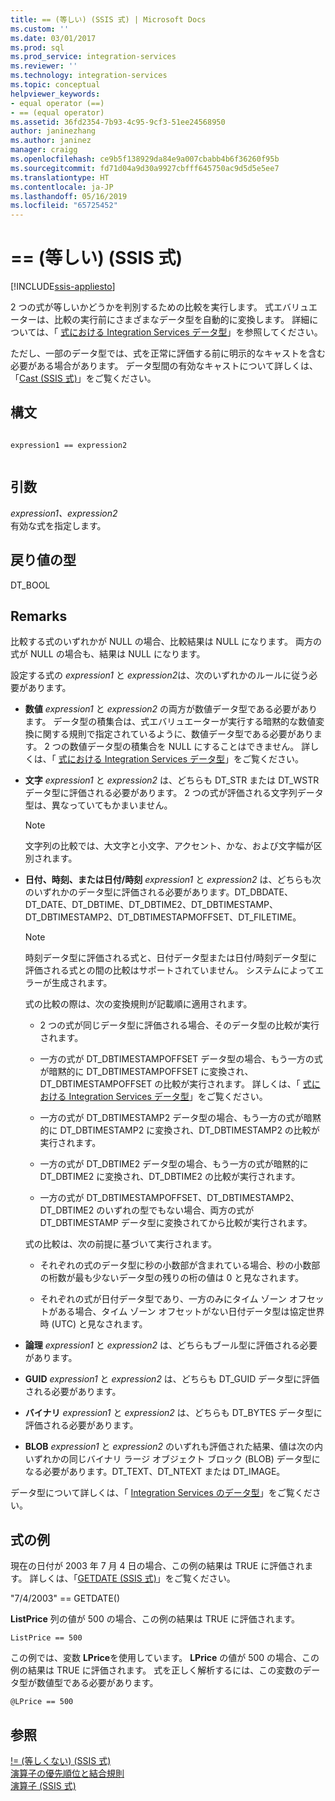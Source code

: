 ```yaml
---
title: == (等しい) (SSIS 式) | Microsoft Docs
ms.custom: ''
ms.date: 03/01/2017
ms.prod: sql
ms.prod_service: integration-services
ms.reviewer: ''
ms.technology: integration-services
ms.topic: conceptual
helpviewer_keywords:
- equal operator (==)
- == (equal operator)
ms.assetid: 36fd2354-7b93-4c95-9cf3-51ee24568950
author: janinezhang
ms.author: janinez
manager: craigg
ms.openlocfilehash: ce9b5f138929da84e9a007cbabb4b6f36260f95b
ms.sourcegitcommit: fd71d04a9d30a9927cbfff645750ac9d5d5e5ee7
ms.translationtype: HT
ms.contentlocale: ja-JP
ms.lasthandoff: 05/16/2019
ms.locfileid: "65725452"
---
```

# <a name="-equal-ssis-expression"></a>== (等しい) (SSIS 式)

[!INCLUDE[ssis-appliesto](../../includes/ssis-appliesto-ssvrpluslinux-asdb-asdw-xxx.md)]


  2 つの式が等しいかどうかを判別するための比較を実行します。 式エバリュエーターは、比較の実行前にさまざまなデータ型を自動的に変換します。 詳細については、「 [式における Integration Services データ型](../../integration-services/expressions/integration-services-data-types-in-expressions.md)」を参照してください。  
  
 ただし、一部のデータ型では、式を正常に評価する前に明示的なキャストを含む必要がある場合があります。 データ型間の有効なキャストについて詳しくは、「[Cast &#40;SSIS 式&#41;](../../integration-services/expressions/cast-ssis-expression.md)」をご覧ください。  
  
## <a name="syntax"></a>構文  
  
```  
  
expression1 == expression2  
  
```  
  
## <a name="arguments"></a>引数  
 *expression1、expression2*  
 有効な式を指定します。  
  
## <a name="result-types"></a>戻り値の型  
 DT_BOOL  
  
## <a name="remarks"></a>Remarks  
 比較する式のいずれかが NULL の場合、比較結果は NULL になります。 両方の式が NULL の場合も、結果は NULL になります。  
  
 設定する式の *expression1* と *expression2*は、次のいずれかのルールに従う必要があります。  
  
-   **数値** *expression1* と *expression2* の両方が数値データ型である必要があります。 データ型の積集合は、式エバリュエーターが実行する暗黙的な数値変換に関する規則で指定されているように、数値データ型である必要があります。 2 つの数値データ型の積集合を NULL にすることはできません。 詳しくは、「 [式における Integration Services データ型](../../integration-services/expressions/integration-services-data-types-in-expressions.md)」をご覧ください。  
  
-   **文字** *expression1* と *expression2* は、どちらも DT_STR または DT_WSTR データ型に評価される必要があります。 2 つの式が評価される文字列データ型は、異なっていてもかまいません。  
  
    > [!NOTE]  
    >  文字列の比較では、大文字と小文字、アクセント、かな、および文字幅が区別されます。  
  
-   **日付、時刻、または日付/時刻** *expression1* と *expression2* は、どちらも次のいずれかのデータ型に評価される必要があります。DT_DBDATE、DT_DATE、DT_DBTIME、DT_DBTIME2、DT_DBTIMESTAMP、DT_DBTIMESTAMP2、DT_DBTIMESTAPMOFFSET、DT_FILETIME。  
  
    > [!NOTE]  
    >  時刻データ型に評価される式と、日付データ型または日付/時刻データ型に評価される式との間の比較はサポートされていません。 システムによってエラーが生成されます。  
  
     式の比較の際は、次の変換規則が記載順に適用されます。  
  
    -   2 つの式が同じデータ型に評価される場合、そのデータ型の比較が実行されます。  
  
    -   一方の式が DT_DBTIMESTAMPOFFSET データ型の場合、もう一方の式が暗黙的に DT_DBTIMESTAMPOFFSET に変換され、DT_DBTIMESTAMPOFFSET の比較が実行されます。 詳しくは、「 [式における Integration Services データ型](../../integration-services/expressions/integration-services-data-types-in-expressions.md)」をご覧ください。  
  
    -   一方の式が DT_DBTIMESTAMP2 データ型の場合、もう一方の式が暗黙的に DT_DBTIMESTAMP2 に変換され、DT_DBTIMESTAMP2 の比較が実行されます。  
  
    -   一方の式が DT_DBTIME2 データ型の場合、もう一方の式が暗黙的に DT_DBTIME2 に変換され、DT_DBTIME2 の比較が実行されます。  
  
    -   一方の式が DT_DBTIMESTAMPOFFSET、DT_DBTIMESTAMP2、DT_DBTIME2 のいずれの型でもない場合、両方の式が DT_DBTIMESTAMP データ型に変換されてから比較が実行されます。  
  
     式の比較は、次の前提に基づいて実行されます。  
  
    -   それぞれの式のデータ型に秒の小数部が含まれている場合、秒の小数部の桁数が最も少ないデータ型の残りの桁の値は 0 と見なされます。  
  
    -   それぞれの式が日付データ型であり、一方のみにタイム ゾーン オフセットがある場合、タイム ゾーン オフセットがない日付データ型は協定世界時 (UTC) と見なされます。  
  
-   **論理** *expression1* と *expression2* は、どちらもブール型に評価される必要があります。  
  
-   **GUID** *expression1* と *expression2* は、どちらも DT_GUID データ型に評価される必要があります。  
  
-   **バイナリ** *expression1* と *expression2* は、どちらも DT_BYTES データ型に評価される必要があります。  
  
-   **BLOB** *expression1* と *expression2* のいずれも評価された結果、値は次の内いずれかの同じバイナリ ラージ オブジェクト ブロック (BLOB) データ型になる必要があります。DT_TEXT、DT_NTEXT または DT_IMAGE。  
  
 データ型について詳しくは、「 [Integration Services のデータ型](../../integration-services/data-flow/integration-services-data-types.md)」をご覧ください。  
  
## <a name="expression-examples"></a>式の例  
 現在の日付が 2003 年 7 月 4 日の場合、この例の結果は TRUE に評価されます。 詳しくは、「[GETDATE &#40;SSIS 式&#41;](../../integration-services/expressions/getdate-ssis-expression.md)」をご覧ください。  
  
 "7/4/2003" == GETDATE()  
  
 **ListPrice** 列の値が 500 の場合、この例の結果は TRUE に評価されます。  
  
```  
ListPrice == 500  
```  
  
 この例では、変数 **LPrice**を使用しています。 **LPrice** の値が 500 の場合、この例の結果は TRUE に評価されます。 式を正しく解析するには、この変数のデータ型が数値型である必要があります。  
  
```  
@LPrice == 500  
```  
  
## <a name="see-also"></a>参照  
 [!= (等しくない) (SSIS 式)](../../integration-services/expressions/unequal-ssis-expression.md)   
 [演算子の優先順位と結合規則](../../integration-services/expressions/operator-precedence-and-associativity.md)   
 [演算子 &#40;SSIS 式&#41;](../../integration-services/expressions/operators-ssis-expression.md)  
  
  
